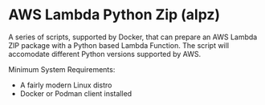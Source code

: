 # AWS Lambda Python Zip (alpz)

A series of scripts, supported by Docker, that can prepare an AWS Lambda ZIP package with a Python based Lambda Function. The script will accomodate different Python versions supported by AWS.

Minimum System Requirements:

* A fairly modern Linux distro
* Docker or Podman client installed

